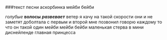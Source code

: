 ###текст песни аскорбинка мейби бейби

*голубые* **волосы** ***развевает*** ветер
я качу на такой скорости они и не заметят 
доболтала с первым и второй мне позвонил
говорю каждому то что он такой один
мейби мейби бейби маленькая стерва
в мини диснейленде главная принцесса 
